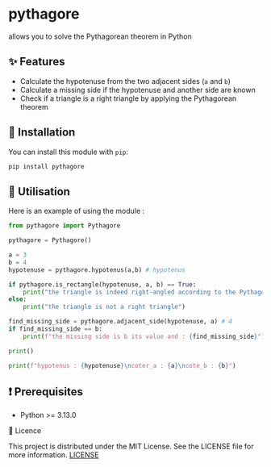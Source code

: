 # pythagore

allows you to solve the Pythagorean theorem in Python

## ✨ Features

- Calculate the hypotenuse from the two adjacent sides (`a` and `b`)
- Calculate a missing side if the hypotenuse and another side are known
- Check if a triangle is a right triangle by applying the Pythagorean theorem

## 🔧 Installation

You can install this module with `pip`:

```bash
pip install pythagore
```

## 🚀 Utilisation
Here is an example of using the module :

```python
from pythagore import Pythagore

pythagore = Pythagore()

a = 3
b = 4
hypotenuse = pythagore.hypotenus(a,b) # hypotenus 

if pythagore.is_rectangle(hypotenuse, a, b) == True:
    print("the triangle is indeed right-angled according to the Pythagorean theorem")
else:
    print("the triangle is not a right triangle")

find_missing_side = pythagore.adjacent_side(hypotenuse, a) # 4
if find_missing_side == b:
    print(f"the missing side is b its value and : {find_missing_side}")

print()

print(f"hypotenus : {hypotenuse}\ncoter_a : {a}\ncote_b : {b}")
```

## ❗ Prerequisites

- Python >= 3.13.0

📄 Licence

This project is distributed under the MIT License.
See the LICENSE file for more information.
[LICENSE](./LICENSE)